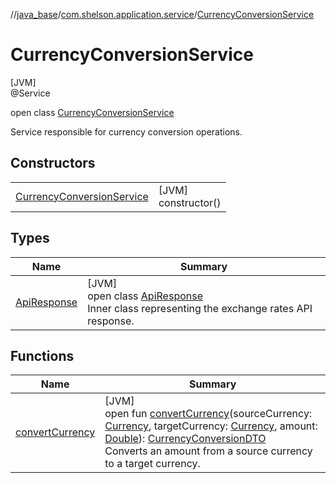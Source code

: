 //[java_base](../../../index.md)/[com.shelson.application.service](../index.md)/[CurrencyConversionService](index.md)

# CurrencyConversionService

[JVM]\
@Service

open class [CurrencyConversionService](index.md)

Service responsible for currency conversion operations.

## Constructors

| | |
|---|---|
| [CurrencyConversionService](-currency-conversion-service.md) | [JVM]<br>constructor() |

## Types

| Name | Summary |
|---|---|
| [ApiResponse](-api-response/index.md) | [JVM]<br>open class [ApiResponse](-api-response/index.md)<br>Inner class representing the exchange rates API response. |

## Functions

| Name | Summary |
|---|---|
| [convertCurrency](convert-currency.md) | [JVM]<br>open fun [convertCurrency](convert-currency.md)(sourceCurrency: [Currency](../../com.shelson.domain.model/-currency/index.md), targetCurrency: [Currency](../../com.shelson.domain.model/-currency/index.md), amount: [Double](https://kotlinlang.org/api/latest/jvm/stdlib/kotlin/-double/index.html)): [CurrencyConversionDTO](../../com.shelson.application.dto/-currency-conversion-d-t-o/index.md)<br>Converts an amount from a source currency to a target currency. |
